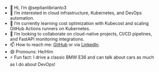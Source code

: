 - 👋 Hi, I’m @septianlibrianto3
- 👀 I’m interested in cloud infrastructure, Kubernetes, and DevOps automation.
- 🌱 I’m currently learning cost optimization with Kubecost and scaling GitHub Actions runners on Kubernetes.
- 💞️ I’m looking to collaborate on cloud-native projects, CI/CD pipelines, and FastAPI monitoring integrations.
- 📫 How to reach me: [GitHub](https://github.com/septianlibrianto3) or via [LinkedIn](https://www.linkedin.com/in/septian-librianto-355b6a241). 
- 😄 Pronouns: He/Him
- ⚡ Fun fact: I drive a classic BMW E36 and can talk about cars as much as I do about DevOps!  

<!---
septianlibrianto3/septianlibrianto3 is a ✨ special ✨ repository because its `README.md` (this file) appears on your GitHub profile.
You can click the Preview link to take a look at your changes.
--->
